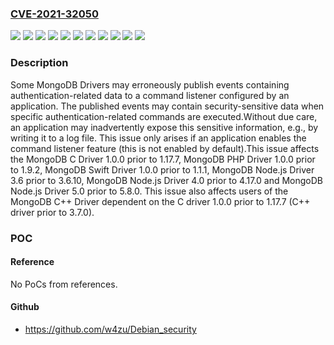 ### [CVE-2021-32050](https://cve.mitre.org/cgi-bin/cvename.cgi?name=CVE-2021-32050)
![](https://img.shields.io/static/v1?label=Product&message=MongoDB%20C%20Driver&color=blue)
![](https://img.shields.io/static/v1?label=Product&message=MongoDB%20C%2B%2B%20Driver&color=blue)
![](https://img.shields.io/static/v1?label=Product&message=MongoDB%20Node.js%20Driver&color=blue)
![](https://img.shields.io/static/v1?label=Product&message=MongoDB%20PHP%20Driver&color=blue)
![](https://img.shields.io/static/v1?label=Product&message=MongoDB%20Swift%20Driver&color=blue)
![](https://img.shields.io/static/v1?label=Version&message=1.0.0%3C%201.1.1%20&color=brighgreen)
![](https://img.shields.io/static/v1?label=Version&message=1.0.0%3C%201.17.7%20&color=brighgreen)
![](https://img.shields.io/static/v1?label=Version&message=1.0.0%3C%201.9.2%20&color=brighgreen)
![](https://img.shields.io/static/v1?label=Version&message=3.0.0%3C%203.7.0%20&color=brighgreen)
![](https://img.shields.io/static/v1?label=Version&message=3.6%3C%203.6.10%20&color=brighgreen)
![](https://img.shields.io/static/v1?label=Vulnerability&message=CWE-200%20Exposure%20of%20Sensitive%20Information%20to%20an%20Unauthorized%20Actor&color=brighgreen)

### Description

Some MongoDB Drivers may erroneously publish events containing authentication-related data to a command listener configured by an application. The published events may contain security-sensitive data when specific authentication-related commands are executed.Without due care, an application may inadvertently expose this sensitive information, e.g., by writing it to a log file. This issue only arises if an application enables the command listener feature (this is not enabled by default).This issue affects the MongoDB C Driver 1.0.0 prior to 1.17.7, MongoDB PHP Driver 1.0.0 prior to 1.9.2, MongoDB Swift Driver 1.0.0 prior to 1.1.1, MongoDB Node.js Driver 3.6 prior to 3.6.10, MongoDB Node.js Driver 4.0 prior to 4.17.0 and MongoDB Node.js Driver 5.0 prior to 5.8.0. This issue also affects users of the MongoDB C++ Driver dependent on the C driver 1.0.0 prior to 1.17.7 (C++ driver prior to 3.7.0).

### POC

#### Reference
No PoCs from references.

#### Github
- https://github.com/w4zu/Debian_security

